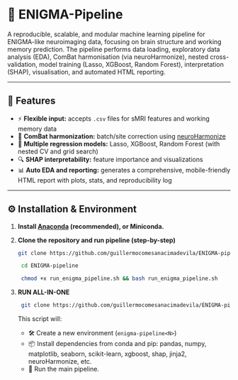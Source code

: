 # 🧠 ENIGMA-Pipeline

A reproducible, scalable, and modular machine learning pipeline for ENIGMA-like neuroimaging data, focusing on brain structure and working memory prediction. The pipeline performs data loading, exploratory data analysis (EDA), ComBat harmonisation (via neuroHarmonize), nested cross-validation, model training (Lasso, XGBoost, Random Forest), interpretation (SHAP), visualisation, and automated HTML reporting.

---

## 🚀 Features

- ⚡ **Flexible input:** accepts `.csv` files for sMRI features and working memory data
- 🧬 **ComBat harmonization:** batch/site correction using [neuroHarmonize](https://pypi.org/project/neuroHarmonize/)
- 🤖 **Multiple regression models:** Lasso, XGBoost, Random Forest (with nested CV and grid search)
- 🔍 **SHAP interpretability:** feature importance and visualizations
- 📊 **Auto EDA and reporting:** generates a comprehensive, mobile-friendly HTML report with plots, stats, and reproducibility log

---

## ⚙️ Installation & Environment

1. **Install [Anaconda](https://www.anaconda.com/products/distribution) (recommended), or Miniconda.**

2. **Clone the repository and run pipeline (step-by-step)**  
    ```bash
    git clone https://github.com/guillermocomesanacimadevila/ENIGMA-pipeline.git
    ```

   ```bash
    cd ENIGMA-pipeline
    ```

   ```bash
    chmod +x run_enigma_pipeline.sh && bash run_enigma_pipeline.sh
    ```

3. **RUN ALL-IN-ONE**
   ```bash
    git clone https://github.com/guillermocomesanacimadevila/ENIGMA-pipeline.git && cd ENIGMA-pipeline && chmod +x run_enigma_pipeline.sh && bash run_enigma_pipeline.sh
    ```

    This script will:
    - 🛠️ Create a new environment (`enigma-pipeline<N>`)
    - 📦 Install dependencies from conda and pip: pandas, numpy, matplotlib, seaborn, scikit-learn, xgboost, shap, jinja2, neuroHarmonize, etc.
    - 🚦 Run the main pipeline.

